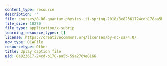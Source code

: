 ```yaml
---
content_type: resource
description: ''
file: courses/8-06-quantum-physics-iii-spring-2018/8e82361724cdb178aa5b59a2769e8166_nd_sryUc1tc.srt
file_size: 10270
file_type: application/x-subrip
learning_resource_types: []
license: https://creativecommons.org/licenses/by-nc-sa/4.0/
ocw_type: OCWFile
resourcetype: Other
title: 3play caption file
uid: 8e823617-24cd-b178-aa5b-59a2769e8166
---
```

